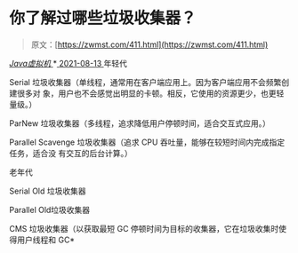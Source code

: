 <!--yml
category: 未分类
date: 0001-01-01 00:00:00
-->

# 你了解过哪些垃圾收集器？

> 原文：[https://zwmst.com/411.html](https://zwmst.com/411.html)

   [ *Java虚拟机* ](https://zwmst.com/java%e8%99%9a%e6%8b%9f%e6%9c%ba)*[ <time datetime="2021-08-14T06:44:58+08:00"> 2021-08-13 </time> ](https://zwmst.com/411.html)  年轻代

Serial 垃圾收集器（单线程，通常用在客户端应用上。因为客户端应用不会频繁创建很多对 象，用户也不会感觉出明显的卡顿。相反，它使用的资源更少，也更轻量级。）

ParNew 垃圾收集器（多线程，追求降低用户停顿时间，适合交互式应用。）

Parallel Scavenge 垃圾收集器（追求 CPU 吞吐量，能够在较短时间内完成指定任务，适合没 有交互的后台计算。）

老年代

Serial Old 垃圾收集器

Parallel Old垃圾收集器

CMS 垃圾收集器（以获取最短 GC 停顿时间为目标的收集器，它在垃圾收集时使得用户线程和 GC*